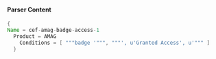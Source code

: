 #### Parser Content
```Java
{
Name = cef-amag-badge-access-1
  Product = AMAG
    Conditions = [ """badge '""", """', u'Granted Access', u'""" ]
  }
```